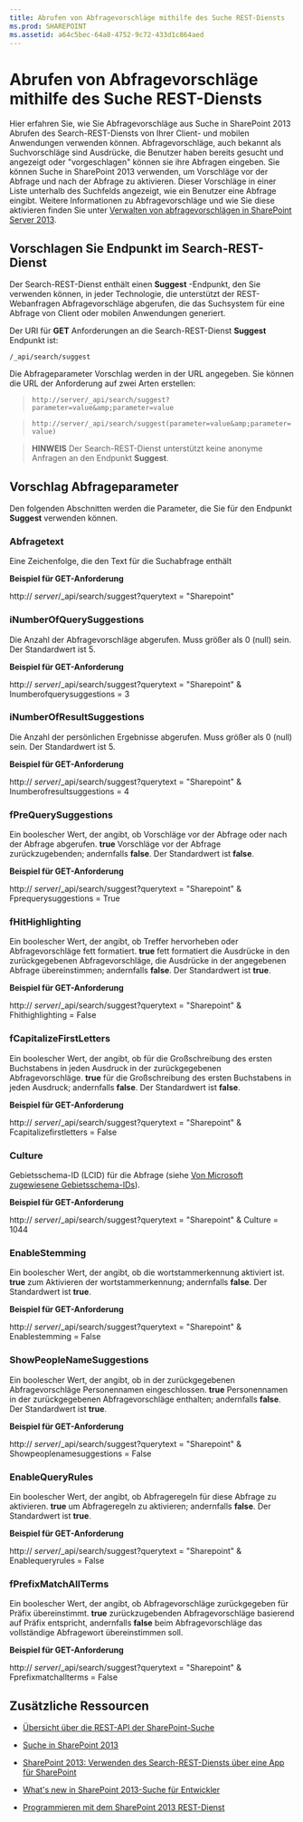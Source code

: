 ```yaml
---
title: Abrufen von Abfragevorschläge mithilfe des Suche REST-Diensts
ms.prod: SHAREPOINT
ms.assetid: a64c5bec-64a8-4752-9c72-433d1c864aed
---
```



# Abrufen von Abfragevorschläge mithilfe des Suche REST-Diensts
Hier erfahren Sie, wie Sie Abfragevorschläge aus Suche in SharePoint 2013 Abrufen des Search-REST-Diensts von Ihrer Client- und mobilen Anwendungen verwenden können.
Abfragevorschläge, auch bekannt als Suchvorschläge sind Ausdrücke, die Benutzer haben bereits gesucht und angezeigt oder "vorgeschlagen" können sie ihre Abfragen eingeben. Sie können Suche in SharePoint 2013 verwenden, um Vorschläge vor der Abfrage und nach der Abfrage zu aktivieren. Dieser Vorschläge in einer Liste unterhalb des Suchfelds angezeigt, wie ein Benutzer eine Abfrage eingibt. Weitere Informationen zu Abfragevorschläge und wie Sie diese aktivieren finden Sie unter  [Verwalten von abfragevorschlägen in SharePoint Server 2013](http://technet.microsoft.com/en-us/library/jj721441.aspx).
  
    
    


## Vorschlagen Sie Endpunkt im Search-REST-Dienst
<a name="bk_SuggestEndpoint"> </a>

Der Search-REST-Dienst enthält einen **Suggest** -Endpunkt, den Sie verwenden können, in jeder Technologie, die unterstützt der REST-Webanfragen Abfragevorschläge abgerufen, die das Suchsystem für eine Abfrage von Client oder mobilen Anwendungen generiert.
  
    
    
Der URI für **GET** Anforderungen an die Search-REST-Dienst **Suggest** Endpunkt ist:
  
    
    
 `/_api/search/suggest`
  
    
    
Die Abfrageparameter Vorschlag werden in der URL angegeben. Sie können die URL der Anforderung auf zwei Arten erstellen:
  
    
    


  
    
    
>  `http://server/_api/search/suggest?parameter=value&amp;parameter=value`
    
  

  
    
    
>  `http://server/_api/search/suggest(parameter=value&amp;parameter=value)`
    
  

> **HINWEIS**
> Der Search-REST-Dienst unterstützt keine anonyme Anfragen an den Endpunkt **Suggest**.
  
    
    


## Vorschlag Abfrageparameter
<a name="bk_SuggestParameters"> </a>

Den folgenden Abschnitten werden die Parameter, die Sie für den Endpunkt **Suggest** verwenden können.
  
    
    

### Abfragetext

Eine Zeichenfolge, die den Text für die Suchabfrage enthält
  
    
    
 **Beispiel für GET-Anforderung**
  
    
    
http:// _server_/_api/search/suggest?querytext = "Sharepoint"
  
    
    

### iNumberOfQuerySuggestions

Die Anzahl der Abfragevorschläge abgerufen. Muss größer als 0 (null) sein. Der Standardwert ist 5.
  
    
    
 **Beispiel für GET-Anforderung**
  
    
    
http:// _server_/_api/search/suggest?querytext = "Sharepoint" &amp; Inumberofquerysuggestions = 3
  
    
    

### iNumberOfResultSuggestions

Die Anzahl der persönlichen Ergebnisse abgerufen. Muss größer als 0 (null) sein. Der Standardwert ist 5.
  
    
    
 **Beispiel für GET-Anforderung**
  
    
    
http:// _server_/_api/search/suggest?querytext = "Sharepoint" &amp; Inumberofresultsuggestions = 4
  
    
    

### fPreQuerySuggestions

Ein boolescher Wert, der angibt, ob Vorschläge vor der Abfrage oder nach der Abfrage abgerufen. **true** Vorschläge vor der Abfrage zurückzugebenden; andernfalls **false**. Der Standardwert ist **false**.
  
    
    
 **Beispiel für GET-Anforderung**
  
    
    
http:// _server_/_api/search/suggest?querytext = "Sharepoint" &amp; Fprequerysuggestions = True
  
    
    

### fHitHighlighting

Ein boolescher Wert, der angibt, ob Treffer hervorheben oder Abfragevorschläge fett formatiert. **true** fett formatiert die Ausdrücke in den zurückgegebenen Abfragevorschläge, die Ausdrücke in der angegebenen Abfrage übereinstimmen; andernfalls **false**. Der Standardwert ist **true**.
  
    
    
 **Beispiel für GET-Anforderung**
  
    
    
http:// _server_/_api/search/suggest?querytext = "Sharepoint" &amp; Fhithighlighting = False
  
    
    

### fCapitalizeFirstLetters

Ein boolescher Wert, der angibt, ob für die Großschreibung des ersten Buchstabens in jeden Ausdruck in der zurückgegebenen Abfragevorschläge. **true** für die Großschreibung des ersten Buchstabens in jeden Ausdruck; andernfalls **false**. Der Standardwert ist **false**.
  
    
    
 **Beispiel für GET-Anforderung**
  
    
    
http:// _server_/_api/search/suggest?querytext = "Sharepoint" &amp; Fcapitalizefirstletters = False
  
    
    

### Culture

Gebietsschema-ID (LCID) für die Abfrage (siehe  [Von Microsoft zugewiesene Gebietsschema-IDs](http://msdn.microsoft.com/de-de/goglobal/bb964664.aspx)).
  
    
    
 **Beispiel für GET-Anforderung**
  
    
    
http:// _server_/_api/search/suggest?querytext = "Sharepoint" &amp; Culture = 1044
  
    
    

### EnableStemming

Ein boolescher Wert, der angibt, ob die wortstammerkennung aktiviert ist. **true** zum Aktivieren der wortstammerkennung; andernfalls **false**. Der Standardwert ist **true**.
  
    
    
 **Beispiel für GET-Anforderung**
  
    
    
http:// _server_/_api/search/suggest?querytext = "Sharepoint" &amp; Enablestemming = False
  
    
    

### ShowPeopleNameSuggestions

Ein boolescher Wert, der angibt, ob in der zurückgegebenen Abfragevorschläge Personennamen eingeschlossen. **true** Personennamen in der zurückgegebenen Abfragevorschläge enthalten; andernfalls **false**. Der Standardwert ist **true**.
  
    
    
 **Beispiel für GET-Anforderung**
  
    
    
http:// _server_/_api/search/suggest?querytext = "Sharepoint" &amp; Showpeoplenamesuggestions = False
  
    
    

### EnableQueryRules

Ein boolescher Wert, der angibt, ob Abfrageregeln für diese Abfrage zu aktivieren. **true** um Abfrageregeln zu aktivieren; andernfalls **false**. Der Standardwert ist **true**.
  
    
    
 **Beispiel für GET-Anforderung**
  
    
    
http:// _server_/_api/search/suggest?querytext = "Sharepoint" &amp; Enablequeryrules = False
  
    
    

### fPrefixMatchAllTerms

Ein boolescher Wert, der angibt, ob Abfragevorschläge zurückgegeben für Präfix übereinstimmt. **true** zurückzugebenden Abfragevorschläge basierend auf Präfix entspricht, andernfalls **false** beim Abfragevorschläge das vollständige Abfragewort übereinstimmen soll.
  
    
    
 **Beispiel für GET-Anforderung**
  
    
    
http:// _server_/_api/search/suggest?querytext = "Sharepoint" &amp; Fprefixmatchallterms = False
  
    
    

## Zusätzliche Ressourcen
<a name="bk_addresources"> </a>


-  [Übersicht über die REST-API der SharePoint-Suche](sharepoint-search-rest-api-overview.md)
    
  
-  [Suche in SharePoint 2013](search-in-sharepoint-2013.md)
    
  
-  [SharePoint 2013: Verwenden des Search-REST-Diensts über eine App für SharePoint](http://code.msdn.microsoft.com/sharepoint/SharePoint-2013-Perform-a-1bf3e87d)
    
  
-  [What's new in SharePoint 2013-Suche für Entwickler](what-s-new-in-sharepoint-2013-search-for-developers.md)
    
  
-  [Programmieren mit dem SharePoint 2013 REST-Dienst](use-odata-query-operations-in-sharepoint-rest-requests.md)
    
  

  
    
    

